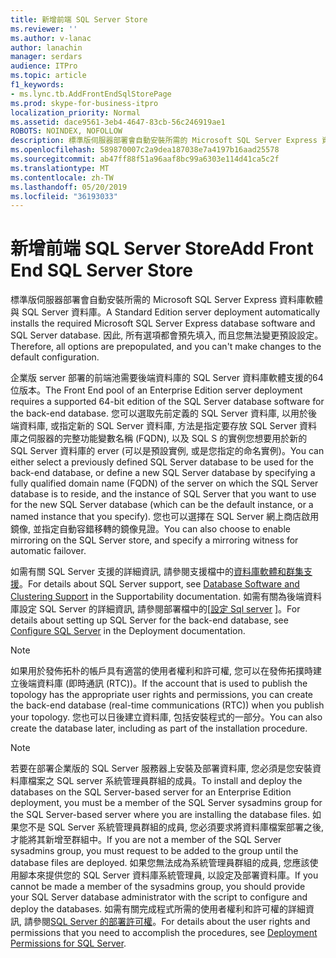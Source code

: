 ```yaml
---
title: 新增前端 SQL Server Store
ms.reviewer: ''
ms.author: v-lanac
author: lanachin
manager: serdars
audience: ITPro
ms.topic: article
f1_keywords:
- ms.lync.tb.AddFrontEndSqlStorePage
ms.prod: skype-for-business-itpro
localization_priority: Normal
ms.assetid: dace9561-3eb4-4647-83cb-56c246919ae1
ROBOTS: NOINDEX, NOFOLLOW
description: 標準版伺服器部署會自動安裝所需的 Microsoft SQL Server Express 資料庫軟體與 SQL Server 資料庫。 因此, 所有選項都會預先填入, 而且您無法變更預設設定。
ms.openlocfilehash: 589870007c2a9dea187038e7a4197b16aad25578
ms.sourcegitcommit: ab47ff88f51a96aaf8bc99a6303e114d41ca5c2f
ms.translationtype: MT
ms.contentlocale: zh-TW
ms.lasthandoff: 05/20/2019
ms.locfileid: "36193033"
---
```

# <a name="add-front-end-sql-server-store"></a><span data-ttu-id="a5b6b-104">新增前端 SQL Server Store</span><span class="sxs-lookup"><span data-stu-id="a5b6b-104">Add Front End SQL Server Store</span></span>

<span data-ttu-id="a5b6b-105">標準版伺服器部署會自動安裝所需的 Microsoft SQL Server Express 資料庫軟體與 SQL Server 資料庫。</span><span class="sxs-lookup"><span data-stu-id="a5b6b-105">A Standard Edition server deployment automatically installs the required Microsoft SQL Server Express database software and SQL Server database.</span></span> <span data-ttu-id="a5b6b-106">因此, 所有選項都會預先填入, 而且您無法變更預設設定。</span><span class="sxs-lookup"><span data-stu-id="a5b6b-106">Therefore, all options are prepopulated, and you can't make changes to the default configuration.</span></span>

<span data-ttu-id="a5b6b-107">企業版 server 部署的前端池需要後端資料庫的 SQL Server 資料庫軟體支援的64位版本。</span><span class="sxs-lookup"><span data-stu-id="a5b6b-107">The Front End pool of an Enterprise Edition server deployment requires a supported 64-bit edition of the SQL Server database software for the back-end database.</span></span> <span data-ttu-id="a5b6b-108">您可以選取先前定義的 SQL Server 資料庫, 以用於後端資料庫, 或指定新的 SQL Server 資料庫, 方法是指定要存放 SQL Server 資料庫之伺服器的完整功能變數名稱 (FQDN), 以及 SQL S 的實例您想要用於新的 SQL Server 資料庫的 erver (可以是預設實例, 或是您指定的命名實例)。</span><span class="sxs-lookup"><span data-stu-id="a5b6b-108">You can either select a previously defined SQL Server database to be used for the back-end database, or define a new SQL Server database by specifying a fully qualified domain name (FQDN) of the server on which the SQL Server database is to reside, and the instance of SQL Server that you want to use for the new SQL Server database (which can be the default instance, or a named instance that you specify).</span></span> <span data-ttu-id="a5b6b-109">您也可以選擇在 SQL Server 網上商店啟用鏡像, 並指定自動容錯移轉的鏡像見證。</span><span class="sxs-lookup"><span data-stu-id="a5b6b-109">You can also choose to enable mirroring on the SQL Server store, and specify a mirroring witness for automatic failover.</span></span>

<span data-ttu-id="a5b6b-110">如需有關 SQL Server 支援的詳細資訊, 請參閱支援檔中的[資料庫軟體和群集支援](https://technet.microsoft.com/library/e05d0032-bbea-4e61-987d-d07b1c045fd5.aspx)。</span><span class="sxs-lookup"><span data-stu-id="a5b6b-110">For details about SQL Server support, see [Database Software and Clustering Support](https://technet.microsoft.com/library/e05d0032-bbea-4e61-987d-d07b1c045fd5.aspx) in the Supportability documentation.</span></span> <span data-ttu-id="a5b6b-111">如需有關為後端資料庫設定 SQL Server 的詳細資訊, 請參閱部署檔中的[[設定 Sql server](https://technet.microsoft.com/library/375e5cc4-e436-46dc-9b02-5063f35cdcc1.aspx) ]。</span><span class="sxs-lookup"><span data-stu-id="a5b6b-111">For details about setting up SQL Server for the back-end database, see [Configure SQL Server](https://technet.microsoft.com/library/375e5cc4-e436-46dc-9b02-5063f35cdcc1.aspx) in the Deployment documentation.</span></span>

> [!NOTE]
> <span data-ttu-id="a5b6b-112">如果用於發佈拓朴的帳戶具有適當的使用者權利和許可權, 您可以在發佈拓撲時建立後端資料庫 (即時通訊 (RTC))。</span><span class="sxs-lookup"><span data-stu-id="a5b6b-112">If the account that is used to publish the topology has the appropriate user rights and permissions, you can create the back-end database (real-time communications (RTC)) when you publish your topology.</span></span> <span data-ttu-id="a5b6b-113">您也可以日後建立資料庫, 包括安裝程式的一部分。</span><span class="sxs-lookup"><span data-stu-id="a5b6b-113">You can also create the database later, including as part of the installation procedure.</span></span>

> [!NOTE]
> <span data-ttu-id="a5b6b-114">若要在部署企業版的 SQL Server 服務器上安裝及部署資料庫, 您必須是您安裝資料庫檔案之 SQL server 系統管理員群組的成員。</span><span class="sxs-lookup"><span data-stu-id="a5b6b-114">To install and deploy the databases on the SQL Server-based server for an Enterprise Edition deployment, you must be a member of the SQL Server sysadmins group for the SQL Server-based server where you are installing the database files.</span></span> <span data-ttu-id="a5b6b-115">如果您不是 SQL Server 系統管理員群組的成員, 您必須要求將資料庫檔案部署之後, 才能將其新增至群組中。</span><span class="sxs-lookup"><span data-stu-id="a5b6b-115">If you are not a member of the SQL Server sysadmins group, you must request to be added to the group until the database files are deployed.</span></span> <span data-ttu-id="a5b6b-116">如果您無法成為系統管理員群組的成員, 您應該使用腳本來提供您的 SQL Server 資料庫系統管理員, 以設定及部署資料庫。</span><span class="sxs-lookup"><span data-stu-id="a5b6b-116">If you cannot be made a member of the sysadmins group, you should provide your SQL Server database administrator with the script to configure and deploy the databases.</span></span> <span data-ttu-id="a5b6b-117">如需有關完成程式所需的使用者權利和許可權的詳細資訊, 請參閱[SQL Server 的部署許可權](https://technet.microsoft.com/library/56ea0c02-bcf5-4d45-aa13-570531c29074.aspx)。</span><span class="sxs-lookup"><span data-stu-id="a5b6b-117">For details about the user rights and permissions that you need to accomplish the procedures, see [Deployment Permissions for SQL Server](https://technet.microsoft.com/library/56ea0c02-bcf5-4d45-aa13-570531c29074.aspx).</span></span>



